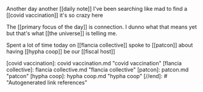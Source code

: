 Another day another [[daily note]] I've been searching like mad to find a [[covid vaccination]] it's so crazy here

The [[primary focus of the day]] is connection. I dunno what that means yet but that's what [[the universe]] is telling me.

Spent a lot of time today on [[flancia collective]] spoke to [[patcon]] about having [[hypha coop]] be our [[fiscal host]]



[//begin]: # "Autogenerated link references for markdown compatibility"
[covid vaccination]: covid vaccination.md "covid vaccination"
[flancia collective]: flancia collective.md "flancia collective"
[patcon]: patcon.md "patcon"
[hypha coop]: hypha coop.md "hypha coop"
[//end]: # "Autogenerated link references"